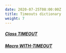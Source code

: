 ```yaml
---
date: 2020-07-25T08:00:00Z
title: Timeouts dictionary
weight: 7
---
```


##### [Class TIMEOUT](timeout)

##### [Macro WITH-TIMEOUT](with-timeout)
